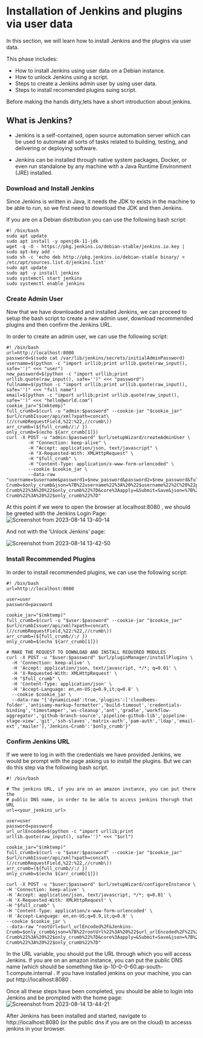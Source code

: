 



# Installation of Jenkins and plugins via user data

In this section, we will learn how to install Jenkins and the plugins via user data.

This phase includes:

   * How to install Jenkins using user data on a Debian 
     instance.
   * How to unlock Jenkins using a script.
   * Steps to create a Jenkins admin user by using user data.
   * Steps to install recomended plugins suing script.

Before making the hands dirty,lets have 
a short introduction about jenkins.

## What is Jenkins?
 * Jenkins is a self-contained, open source automation server which can be used to automate all sorts of tasks related to building, testing, and delivering or deploying software.

* Jenkins can be installed through native system packages, Docker, or even run standalone by any machine with a Java Runtime Environment (JRE) installed.

### Download and Install Jenkins
Since Jenkins is written in Java, it needs the JDK to exists in the machine to be able to run, so we first need to download the JDK and then Jenkins.

If you are on a Debian distribution you can use the following bash script:
```
#! /bin/bash
sudo apt update
sudo apt install -y openjdk-11-jdk
wget -q -O - https://pkg.jenkins.io/debian-stable/jenkins.io.key | sudo apt-key add -
sudo sh -c 'echo deb http://pkg.jenkins.io/debian-stable binary/ > /etc/apt/sources.list.d/jenkins.list'
sudo apt update
sudo apt -y install jenkins
sudo systemctl start jenkins
sudo systemctl enable jenkins
```




### Create Admin User
Now that we have downloaded and installed Jenkins, we can proceed to setup the bash script to create a new admin user, download recommended plugins and then confirm the Jenkins URL.

In order to create an admin user, we can use the following script:


```
#! /bin/bash
url=http://localhost:8080
password=$(sudo cat /var/lib/jenkins/secrets/initialAdminPassword)
username=$(python -c "import urllib;print urllib.quote(raw_input(), safe='')" <<< "user")
new_password=$(python -c "import urllib;print urllib.quote(raw_input(), safe='')" <<< "password")
fullname=$(python -c "import urllib;print urllib.quote(raw_input(), safe='')" <<< "full name")
email=$(python -c "import urllib;print urllib.quote(raw_input(), safe='')" <<< "hello@world.com")
cookie_jar="$(mktemp)"
full_crumb=$(curl -u "admin:$password" --cookie-jar "$cookie_jar" $url/crumbIssuer/api/xml?xpath=concat\(//crumbRequestField,%22:%22,//crumb\))
arr_crumb=(${full_crumb//:/ })
only_crumb=$(echo ${arr_crumb[1]})
curl -X POST -u "admin:$password" $url/setupWizard/createAdminUser \
        -H "Connection: keep-alive" \
        -H "Accept: application/json, text/javascript" \
        -H "X-Requested-With: XMLHttpRequest" \
        -H "$full_crumb" \
        -H "Content-Type: application/x-www-form-urlencoded" \
        --cookie $cookie_jar \
        --data-raw "username=$username&password1=$new_password&password2=$new_password&fullname=$fullname&email=$email&Jenkins-Crumb=$only_crumb&json=%7B%22username%22%3A%20%22$username%22%2C%20%22password1%22%3A%20%22$new_password%22%2C%20%22%24redact%22%3A%20%5B%22password1%22%2C%20%22password2%22%5D%2C%20%22password2%22%3A%20%22$new_password%22%2C%20%22fullname%22%3A%20%22$fullname%22%2C%20%22email%22%3A%20%22$email%22%2C%20%22Jenkins-Crumb%22%3A%20%22$only_crumb%22%7D&core%3Aapply=&Submit=Save&json=%7B%22username%22%3A%20%22$username%22%2C%20%22password1%22%3A%20%22$new_password%22%2C%20%22%24redact%22%3A%20%5B%22password1%22%2C%20%22password2%22%5D%2C%20%22password2%22%3A%20%22$new_password%22%2C%20%22fullname%22%3A%20%22$fullname%22%2C%20%22email%22%3A%20%22$email%22%2C%20%22Jenkins-Crumb%22%3A%20%22$only_crumb%22%7D"
```
At this point if we were to open the browser at localhost:8080 , we should be greeted with the Jenkins Login Page:
![Screenshot from 2023-08-14 13-40-14](https://github.com/vignesh-jumisa/readme/assets/141608315/09a20f51-d9e0-4c49-a7d8-dfa4ade26680)

And not with the ‘Unlock Jenkins’ page:

![Screenshot from 2023-08-14 13-42-50](https://github.com/vignesh-jumisa/readme/assets/141608315/af5a5f5a-d951-48b0-9f96-506c821a40f0)

### Install Recommended Plugins
In order to install recommended plugins, we can use the following script:

```
#! /bin/bash
url=http://localhost:8080

user=user
password=password

cookie_jar="$(mktemp)"
full_crumb=$(curl -u "$user:$password" --cookie-jar "$cookie_jar" $url/crumbIssuer/api/xml?xpath=concat\(//crumbRequestField,%22:%22,//crumb\))
arr_crumb=(${full_crumb//:/ })
only_crumb=$(echo ${arr_crumb[1]})

# MAKE THE REQUEST TO DOWNLOAD AND INSTALL REQUIRED MODULES
curl -X POST -u "$user:$password" $url/pluginManager/installPlugins \
  -H 'Connection: keep-alive' \
  -H 'Accept: application/json, text/javascript, */*; q=0.01' \
  -H 'X-Requested-With: XMLHttpRequest' \
  -H "$full_crumb" \
  -H 'Content-Type: application/json' \
  -H 'Accept-Language: en,en-US;q=0.9,it;q=0.8' \
  --cookie $cookie_jar \
  --data-raw "{'dynamicLoad':true,'plugins':['cloudbees-folder','antisamy-markup-formatter','build-timeout','credentials-binding','timestamper','ws-cleanup','ant','gradle','workflow-aggregator','github-branch-source','pipeline-github-lib','pipeline-stage-view','git','ssh-slaves','matrix-auth','pam-auth','ldap','email-ext','mailer'],'Jenkins-Crumb':'$only_crumb'}"
  ```

  ### Confirm Jenkins URL

If we were to log in with the credentials we have provided Jenkins, we would be prompt with the page asking us to install the plugins. But we can do this step via the following bash script.

  ```
#! /bin/bash

# The jenkins URL, if you are on an amazon instance, you can put there the
# public DNS name, in order to be able to access jenkins thorugh that URL
url=<your_jenkins_url>

user=user
password=password
url_urlEncoded=$(python -c "import urllib;print urllib.quote(raw_input(), safe='')" <<< "$url")

cookie_jar="$(mktemp)"
full_crumb=$(curl -u "$user:$password" --cookie-jar "$cookie_jar" $url/crumbIssuer/api/xml?xpath=concat\(//crumbRequestField,%22:%22,//crumb\))
arr_crumb=(${full_crumb//:/ })
only_crumb=$(echo ${arr_crumb[1]})

curl -X POST -u "$user:$password" $url/setupWizard/configureInstance \
  -H 'Connection: keep-alive' \
  -H 'Accept: application/json, text/javascript, */*; q=0.01' \
  -H 'X-Requested-With: XMLHttpRequest' \
  -H "$full_crumb" \
  -H 'Content-Type: application/x-www-form-urlencoded' \
  -H 'Accept-Language: en,en-US;q=0.9,it;q=0.8' \
  --cookie $cookie_jar \
  --data-raw "rootUrl=$url_urlEncoded%2F&Jenkins-Crumb=$only_crumb&json=%7B%22rootUrl%22%3A%20%22$url_urlEncoded%2F%22%2C%20%22Jenkins-Crumb%22%3A%20%22$only_crumb%22%7D&core%3Aapply=&Submit=Save&json=%7B%22rootUrl%22%3A%20%22$url_urlEncoded%2F%22%2C%20%22Jenkins-Crumb%22%3A%20%22$only_crumb%22%7D"
```
In the URL variable, you should put the URL through which you will access Jenkins. If you are on an amazon instance, you can put the public DNS name (which should be something like ip-10-0-0-60.ap-south-1.compute.internal . If you have installed jenkins on your machine, you can put http://localhost:8080 .

Once all these steps have been completed, you should be able to login into Jenkins and be prompted with the home page:
![Screenshot from 2023-08-14 13-44-21](https://github.com/vignesh-jumisa/readme/assets/141608315/5ec84140-7ff5-4842-aeee-75c307a81718)

After Jenkins has been installed and started, navigate to http://localhost:8080 (or the public dns if you are on the cloud) to accesss jenkins in your browser.
